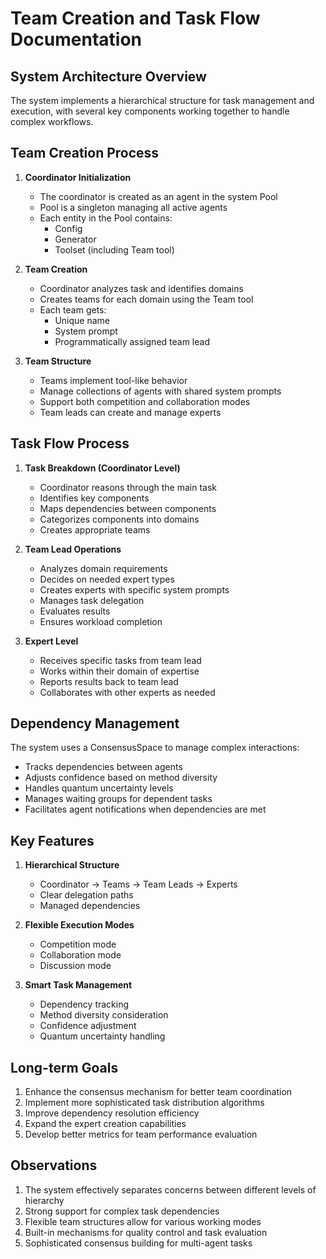 # Team Creation and Task Flow Documentation

## System Architecture Overview

The system implements a hierarchical structure for task management and execution, with several key components working together to handle complex workflows.

## Team Creation Process

1. **Coordinator Initialization**

   - The coordinator is created as an agent in the system Pool
   - Pool is a singleton managing all active agents
   - Each entity in the Pool contains:
     - Config
     - Generator
     - Toolset (including Team tool)

2. **Team Creation**

   - Coordinator analyzes task and identifies domains
   - Creates teams for each domain using the Team tool
   - Each team gets:
     - Unique name
     - System prompt
     - Programmatically assigned team lead

3. **Team Structure**
   - Teams implement tool-like behavior
   - Manage collections of agents with shared system prompts
   - Support both competition and collaboration modes
   - Team leads can create and manage experts

## Task Flow Process

1. **Task Breakdown (Coordinator Level)**

   - Coordinator reasons through the main task
   - Identifies key components
   - Maps dependencies between components
   - Categorizes components into domains
   - Creates appropriate teams

2. **Team Lead Operations**

   - Analyzes domain requirements
   - Decides on needed expert types
   - Creates experts with specific system prompts
   - Manages task delegation
   - Evaluates results
   - Ensures workload completion

3. **Expert Level**
   - Receives specific tasks from team lead
   - Works within their domain of expertise
   - Reports results back to team lead
   - Collaborates with other experts as needed

## Dependency Management

The system uses a ConsensusSpace to manage complex interactions:

- Tracks dependencies between agents
- Adjusts confidence based on method diversity
- Handles quantum uncertainty levels
- Manages waiting groups for dependent tasks
- Facilitates agent notifications when dependencies are met

## Key Features

1. **Hierarchical Structure**

   - Coordinator → Teams → Team Leads → Experts
   - Clear delegation paths
   - Managed dependencies

2. **Flexible Execution Modes**

   - Competition mode
   - Collaboration mode
   - Discussion mode

3. **Smart Task Management**
   - Dependency tracking
   - Method diversity consideration
   - Confidence adjustment
   - Quantum uncertainty handling

## Long-term Goals

1. Enhance the consensus mechanism for better team coordination
2. Implement more sophisticated task distribution algorithms
3. Improve dependency resolution efficiency
4. Expand the expert creation capabilities
5. Develop better metrics for team performance evaluation

## Observations

1. The system effectively separates concerns between different levels of hierarchy
2. Strong support for complex task dependencies
3. Flexible team structures allow for various working modes
4. Built-in mechanisms for quality control and task evaluation
5. Sophisticated consensus building for multi-agent tasks
